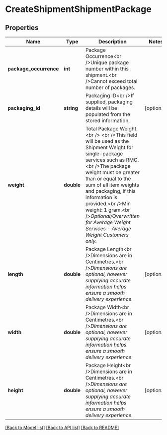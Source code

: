 # CreateShipmentShipmentPackage

## Properties
Name | Type | Description | Notes
------------ | ------------- | ------------- | -------------
**package_occurrence** | **int** | Package Occurrence&lt;br /&gt;Unique package number within this shipment.&lt;br /&gt;Cannot exceed total number of packages. | 
**packaging_id** | **string** | Packaging ID&lt;br /&gt;If supplied, packaging details will be populated from the stored information. | [optional] 
**weight** | **double** | Total Package Weight.&lt;br /&gt;            &lt;br /&gt;This field will be used as the Shipment Weight for single-package services such as RMG.&lt;br /&gt;The package weight must be greater than or equal to the sum of all item weights and packaging, if this information is provided.&lt;br /&gt;Min weight: 1 gram.&lt;br /&gt;*Optional/Overwritten for Average Weight Services - Average Weight Customers only.* | 
**length** | **double** | Package Length&lt;br /&gt;Dimensions are in Centimetres.&lt;br /&gt;*Dimensions are optional, however supplying accurate information helps ensure a smooth delivery experience.* | [optional] 
**width** | **double** | Package Width&lt;br /&gt;Dimensions are in Centimetres.&lt;br /&gt;*Dimensions are optional, however supplying accurate information helps ensure a smooth delivery experience.* | [optional] 
**height** | **double** | Package Height&lt;br /&gt;Dimensions are in Centimetres.&lt;br /&gt;*Dimensions are optional, however supplying accurate information helps ensure a smooth delivery experience.* | [optional] 

[[Back to Model list]](../README.md#documentation-for-models) [[Back to API list]](../README.md#documentation-for-api-endpoints) [[Back to README]](../README.md)


